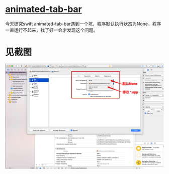 
# [animated-tab-bar](https://github.com/Ramotion/animated-tab-bar)

今天研究swift animated-tab-bar遇到一个坑，程序默认执行状态为None，程序一直运行不起来，找了好一会才发现这个问题。

# 见截图

![alt tag](https://github.com/JackSteven/Swift/blob/master/img/animated-tab-bar%E5%9B%BE%E7%89%87.png)
